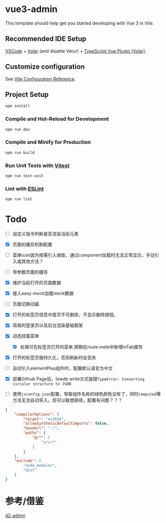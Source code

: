 # vue3-admin

This template should help get you started developing with Vue 3 in Vite.

## Recommended IDE Setup

[VSCode](https://code.visualstudio.com/) + [Volar](https://marketplace.visualstudio.com/items?itemName=Vue.volar) (and disable Vetur) + [TypeScript Vue Plugin (Volar)](https://marketplace.visualstudio.com/items?itemName=Vue.vscode-typescript-vue-plugin).

## Customize configuration

See [Vite Configuration Reference](https://vitejs.dev/config/).

## Project Setup

```sh
npm install
```

### Compile and Hot-Reload for Development

```sh
npm run dev
```

### Compile and Minify for Production

```sh
npm run build
```

### Run Unit Tests with [Vitest](https://vitest.dev/)

```sh
npm run test:unit
```

### Lint with [ESLint](https://eslint.org/)

```sh
npm run lint
```


# Todo
- [ ] 自定义指令判断是否渲染当前元素
- [x] 页面的缓存机制配置
- [ ] 菜单icon因为按需引入缘故，通过component加载时无法正常显示。手动引入或其他方法？
- [ ] 带参数页面的缓存
- [x] 维护当前打开的页面数据
- [X] 接入easy-mock加载mock数据
- [ ] 页面切换动画
- [X] 打开的标签页信息中首页不可删除，不显示删除按钮。
- [X] 简易的登录页以及后台渲染基础框架
- [X] 动态挂载菜单
  - [X] 处理可在标签页打开的菜单,预期在route.mete中新增inTab属性
- [X] 打开的标签页做持久化，否则刷新时会丢失
- [ ] 自动引入elementPlus组件时，配置默认语言为中文
- [X] 部署Github Page后，lowdb.write方式报错`TypeError: Converting circular structure to JSON`
- [ ] 使用`jsconfig.json`配置，导致组件名称的绿色颜色没有了，同时`computed`等方法无法自动导入。但可以联想路径，配置有问题？？？


```json
{
    "compilerOptions": {
        "target": "es2016",
        "allowSyntheticDefaultImports": false,
        "baseUrl": "./",
        "paths": {
            "@/*": [
                "src/*"
            ]
        }
    },
    "exclude": [
        "node_modules",
        "dist"
    ]
}
```





# 参考/借鉴

[d2-admin](https://github.com/d2-projects/d2-admin)